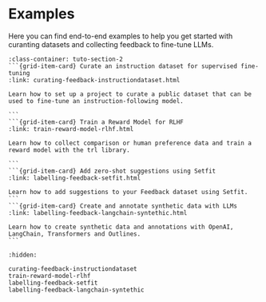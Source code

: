 # Examples

Here you can find end-to-end examples to help you get started with curanting datasets and collecting feedback to fine-tune LLMs.

````{grid}  1 1 3 3
:class-container: tuto-section-2
```{grid-item-card} Curate an instruction dataset for supervised fine-tuning
:link: curating-feedback-instructiondataset.html

Learn how to set up a project to curate a public dataset that can be used to fine-tune an instruction-following model.

```
```{grid-item-card} Train a Reward Model for RLHF
:link: train-reward-model-rlhf.html

Learn how to collect comparison or human preference data and train a reward model with the trl library.

```
```{grid-item-card} Add zero-shot suggestions using Setfit
:link: labelling-feedback-setfit.html

Learn how to add suggestions to your Feedback dataset using Setfit.
```
```{grid-item-card} Create and annotate synthetic data with LLMs
:link: labelling-feedback-langchain-syntethic.html

Learn how to create synthetic data and annotations with OpenAI, LangChain, Transformers and Outlines.
```
````

```{toctree}
:hidden:

curating-feedback-instructiondataset
train-reward-model-rlhf
labelling-feedback-setfit
labelling-feedback-langchain-syntethic
```